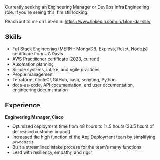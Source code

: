 Currently seeking an Engineering Manager or DevOps Infra Engineering role. If you're seeing this, I'm still looking. 

Reach out to me on LinkedIn: https://www.linkedin.com/in/falon-darville/

## Skills

* Full Stack Engineering (MERN - MongoDB, Express, React, Node.js) certificate from UC Davis
* AWS Practitioner certificate (2023, current)
* Automation planning
* Simple systems, intake, and Agile practices
* People management
* Terraform, CircleCI, GitHub, bash, scripting, Python
* docs-as-code, API documentation, end user documentation, engineering documentation

## Experience

**Engineering Manager, Cisco**
* Optimized deployment time from 48 hours to 14.5 hours (33.5 hours of decreased customer impact)
* Increased the high function of the App Deployment team by simplifying processes
* Built a streamlined intake process for the team's many functions
* Lead with resiliency, empathy, and rigor

